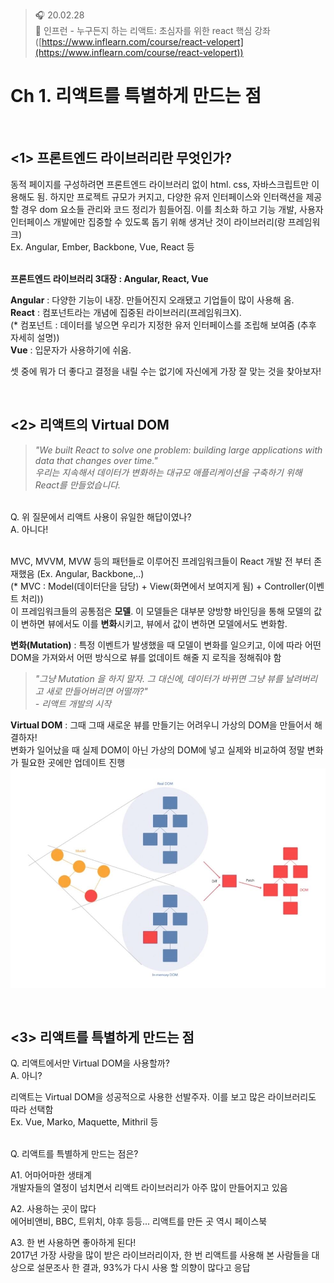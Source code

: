 ﻿> 🎧 20.02.28 <br>
> 🧩 인프런 - 누구든지 하는 리액트: 초심자를 위한 react 핵심 강좌 ([https://www.inflearn.com/course/react-velopert](https://www.inflearn.com/course/react-velopert))

# Ch 1. 리액트를 특별하게 만드는 점

<br>

## <1> 프론트엔드 라이브러리란 무엇인가?

동적 페이지를 구성하려면 프론트엔드 라이브러리 없이 html. css, 자바스크립트만 이용해도 됨. 하지만 프로젝트 규모가 커지고, 다양한 유저 인터페이스와 인터랙션을 제공할 경우 dom 요소들 관리와 코드 정리가 힘들어짐. 이를 최소화 하고 기능 개발, 사용자 인터페이스 개발에만 집중할 수 있도록 돕기 위해 생겨난 것이 라이브러리(랑 프레임워크) <br>
Ex. Angular, Ember, Backbone, Vue, React 등 <br><br>

**프론트엔드 라이브러리 3대장 : Angular, React, Vue** <br>

**Angular** : 다양한 기능이 내장. 만들어진지 오래됐고 기업들이 많이 사용해 옴. <br>
**React** : 컴포넌트라는 개념에 집중된 라이브러리(프레임워크X). <br>
(* 컴포넌트 : 데이터를 넣으면 우리가 지정한 유저 인터페이스를 조립해 보여줌 (추후 자세히 설명)) <br>
**Vue** : 입문자가 사용하기에 쉬움. <br>

셋 중에 뭐가 더 좋다고 결정을 내릴 수는 없기에 자신에게 가장 잘 맞는 것을 찾아보자!

<br>

## <2> 리액트의 Virtual DOM

> *"We built React to solve one problem: building large applications with data that changes over time."* <br>
> *우리는 지속해서 데이터가 변화하는 대규모 애플리케이션을 구축하기 위해 React를 만들었습니다.*
<br>
Q. 위 질문에서 리액트 사용이 유일한 해답이였나? <br>
A. 아니다! <br><br>

MVC, MVVM, MVW 등의 패턴들로 이루어진 프레임워크들이 React 개발 전 부터 존재했음 (Ex. Angular, Backbone,..) <br>
(* MVC : Model(데이터단을 담당) + View(화면에서 보여지게 됨) + Controller(이벤트 처리)) <br>
이 프레임워크들의 공통점은 **모델**. 이 모델들은 대부분 양방향 바인딩을 통해 모델의 값이 변하면 뷰에서도 이를 **변화**시키고, 뷰에서 값이 변하면 모델에서도 변화함. <br>

**변화(Mutation)** : 특정 이벤트가 발생했을 때 모델이 변화를 일으키고, 이에 따라 어떤 DOM을 가져와서 어떤 방식으로 뷰를 없데이트 해줄 지 로직을 정해줘야 함 <br>

> *"그냥 Mutation 을 하지 말자. 그 대신에, 데이터가 바뀌면 그냥 뷰를 날려버리고 새로 만들어버리면 어떨까?"* <br>
> *- 리액트 개발의 시작*

**Virtual DOM** : 그때 그때 새로운 뷰를 만들기는 어려우니 가상의 DOM을 만들어서 해결하자! <br>
변화가 일어났을 때 실제 DOM이 아닌 가상의 DOM에 넣고 실제와 비교하여 정말 변화가 필요한 곳에만 업데이트 진행 <br>
![virtual_dom](./img/virtual_dom.JPG) <br>


<br>

## <3> 리액트를 특별하게 만드는 점

Q. 리액트에서만 Virtual DOM을 사용할까? <br>
A. 아니? <br>

리액트는 Virtual DOM을 성공적으로 사용한 선발주자. 이를 보고 많은 라이브러리도 따라 선택함 <br>
Ex. Vue, Marko, Maquette, Mithril 등 <br>

<br>
Q. 리액트를 특별하게 만드는 점은? <br>

A1. 어마어마한 생태계 <br>
개발자들의 열정이 넘치면서 리액트 라이브러리가 아주 많이 만들어지고 있음 <br>

A2. 사용하는 곳이 많다 <br>
에어비앤비, BBC, 트위치, 야후 등등... 리액트를 만든 곳 역시 페이스북 <br>

A3. 한 번 사용하면 좋아하게 된다! <br>
2017년 가장 사랑을 많이 받은 라이브러리이자, 한 번 리액트를 사용해 본 사람들을 대상으로 설문조사 한 결과, 93%가 다시 사용 할 의향이 많다고 응답 <br>




